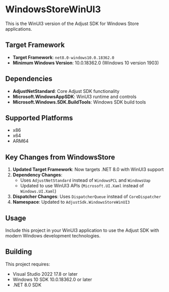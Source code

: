 # WindowsStoreWinUI3

This is the WinUI3 version of the Adjust SDK for Windows Store applications.

## Target Framework

- **Target Framework**: `net8.0-windows10.0.18362.0`
- **Minimum Windows Version**: 10.0.18362.0 (Windows 10 version 1903)

## Dependencies

- **AdjustNetStandard**: Core Adjust SDK functionality
- **Microsoft.WindowsAppSDK**: WinUI3 runtime and controls
- **Microsoft.Windows.SDK.BuildTools**: Windows SDK build tools

## Supported Platforms

- x86
- x64  
- ARM64

## Key Changes from WindowsStore

1. **Updated Target Framework**: Now targets .NET 8.0 with WinUI3 support
2. **Dependency Changes**: 
   - Uses `AdjustNetStandard` instead of `WindowsPCL` and `WindowsUap`
   - Updated to use WinUI3 APIs (`Microsoft.UI.Xaml` instead of `Windows.UI.Xaml`)
3. **Dispatcher Changes**: Uses `DispatcherQueue` instead of `CoreDispatcher`
4. **Namespace**: Updated to `AdjustSdk.WindowsStoreWinUI3`

## Usage

Include this project in your WinUI3 application to use the Adjust SDK with modern Windows development technologies.

## Building

This project requires:
- Visual Studio 2022 17.8 or later
- Windows 10 SDK 10.0.18362.0 or later
- .NET 8.0 SDK
